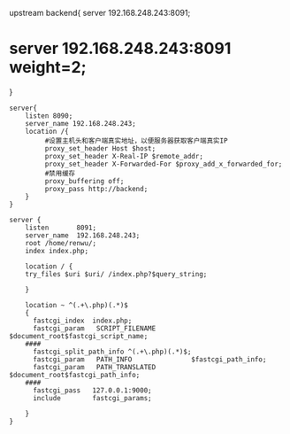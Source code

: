    upstream backend{
        server 192.168.248.243:8091;
 #       server 192.168.248.243:8091 weight=2;
   }

    server{
        listen 8090;
        server_name 192.168.248.243;
        location /{
             #设置主机头和客户端真实地址，以便服务器获取客户端真实IP
             proxy_set_header Host $host;
             proxy_set_header X-Real-IP $remote_addr;
             proxy_set_header X-Forwarded-For $proxy_add_x_forwarded_for;
             #禁用缓存
             proxy_buffering off;
             proxy_pass http://backend;
        }
    }

    server {
		listen       8091;
		server_name  192.168.248.243;
		root /home/renwu/;
		index index.php;

		location / {
		try_files $uri $uri/ /index.php?$query_string;

		}

        location ~ ^(.+\.php)(.*)$
        {
          fastcgi_index  index.php;
          fastcgi_param   SCRIPT_FILENAME $document_root$fastcgi_script_name;
        ####
          fastcgi_split_path_info ^(.+\.php)(.*)$;
          fastcgi_param   PATH_INFO               $fastcgi_path_info;
          fastcgi_param   PATH_TRANSLATED $document_root$fastcgi_path_info;
        ####
          fastcgi_pass   127.0.0.1:9000;
          include        fastcgi_params;

        }
    }
